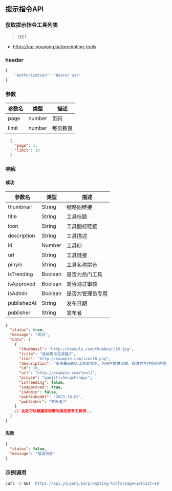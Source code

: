 ## 提示指令API
### 获取提示指令工具列表

> GET

- https://api.youyong.ba/prompting-tools

### header

```javascript
{
    "Authorization": "Bearer xxx"
}
```

### 参数

| 参数名 | 类型   | 描述     |
| ------ | ------ | -------- |
| page   | number | 页码     |
| limit  | number | 每页数量 |


```json
  {
    "page": 1,
    "limit": 10
  }
```


### 响应

#### 成功


| 参数名       | 类型    | 描述                               |
| ----------- | ------- | ---------------------------------- |
| thumbnail   | String  | 缩略图链接                         |
| title       | String  | 工具标题                           |
| icon        | String  | 工具图标链接                       |
| description | String  | 工具描述                           |
| id          | Number  | 工具ID                             |
| url         | String  | 工具链接                           |
| pinyin      | String  | 工具名称拼音                       |
| isTrending  | Boolean | 是否为热门工具                     |
| isApproved  | Boolean | 是否通过审核                       |
| isAdmin     | Boolean | 是否为管理员专用                   |
| publishedAt | String  | 发布日期                           |
| publisher   | String  | 发布者                             |


```json
{
  "status": true,
  "message": "成功",
  "data": [
    {
      "thumbnail": "http://example.com/thumbnail10.jpg",
      "title": "高级提示生成器J",
      "icon": "http://example.com/icon10.png",
      "description": "采用最新的人工智能技术，为用户提供高效、精准的写作和创作提示，支持多种语言和格式，适合各类创作者使用。",
      "id": 10,
      "url": "http://example.com/toolJ",
      "pinyin": "gaojitishengchengqi",
      "isTrending": false,
      "isApproved": true,
      "isAdmin": false,
      "publishedAt": "2023-10-02",
      "publisher": "开发者J"
    }
    // 此处可以根据实际情况添加更多工具项...
  ]
}
```

#### 失败

```json
{
  "status": false,
  "message": "错误消息"
}
```

### 示例调用

```bash
curl -X GET 'https://api.youyong.ba/prompting-tools?page=1&limit=10'
```